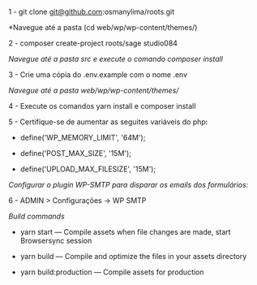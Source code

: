 1 - git clone git@github.com:osmanylima/roots.git

*Navegue até a pasta (cd web/wp/wp-content/themes/)

2 - composer create-project roots/sage studio084

*Navegue até a pasta src e execute o comando composer install*

3 - Crie uma cópia do .env.example com o nome .env

*Navegue até a pasta web/wp/wp-content/themes/*

4 - Execute os comandos yarn install e composer install

5 - Certifique-se de aumentar as seguites variáveis do php:

- define('WP_MEMORY_LIMIT', '64M');

- define('POST_MAX_SIZE', '15M');

- define('UPLOAD_MAX_FILESIZE', '15M');

*Configurar o plugin WP-SMTP para disparar os emails dos formulários:*

6 - ADMIN > Configurações -> WP SMTP

*Build commands*

- yarn start — Compile assets when file changes are made, start Browsersync session

- yarn build — Compile and optimize the files in your assets directory

- yarn build:production — Compile assets for production
